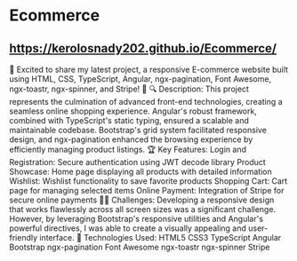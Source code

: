 # Ecommerce
## https://kerolosnady202.github.io/Ecommerce/
🚀 Excited to share my latest project, a responsive E-commerce website built using HTML, CSS, TypeScript, Angular, ngx-pagination, Font Awesome, ngx-toastr, ngx-spinner, and Stripe! 🎉
🔍 Description: This project represents the culmination of advanced front-end technologies, creating a seamless online shopping experience. Angular's robust framework, combined with TypeScript's static typing, ensured a scalable and maintainable codebase. Bootstrap's grid system facilitated responsive design, and ngx-pagination enhanced the browsing experience by efficiently managing product listings.
🏆 Key Features:
Login and Registration: Secure authentication using JWT decode library
Product Showcase: Home page displaying all products with detailed information
Wishlist: Wishlist functionality to save favorite products
Shopping Cart: Cart page for managing selected items
Online Payment: Integration of Stripe for secure online payments
👨‍💻 Challenges: Developing a responsive design that works flawlessly across all screen sizes was a significant challenge. However, by leveraging Bootstrap's responsive utilities and Angular's powerful directives, I was able to create a visually appealing and user-friendly interface.
🔧 Technologies Used:
HTML5
CSS3
TypeScript
Angular
Bootstrap
ngx-pagination
Font Awesome
ngx-toastr
ngx-spinner
Stripe
